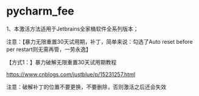 # pycharm_fee

1、本激活方法适用于Jetbrains全家桶软件全系列版本；
 
注意：【暴力无限重置30天试用期，补丁，简单来说：勾选了Auto reset before per restart则无需再管，一劳永逸】
 
 
【方式1：】暴力破解无限重置30天试用期教程

https://www.cnblogs.com/justblue/p/15231257.html

注意：破解补丁的位置不要更换，不要删除，否则激活之后还会失效
